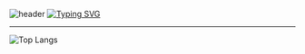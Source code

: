 ![header](https://capsule-render.vercel.app/api?type=Blur&color=2E5E26&height=300&section=header&text=April'sGitHub&fontSize=90&fontColor=1A1F16)
[![Typing SVG](https://readme-typing-svg.demolab.com?font=Fira+Code&pause=1000&color=2E5E26&background=1C3A1300&center=true&vCenter=true&width=890&lines=AI+Engineer;From+data+to+decision)](https://git.io/typing-svg)

---
![Top Langs](https://github-readme-stats.vercel.app/api/top-langs/?username=Im-April&layout=compact)












<!--
- 🌱 I’m currently learning data analysis, machine learning, and deep learning.
- 📫 How to reach me: ghwon4640@gmail.com
- ⚡ Fun fact: I love finding patterns in data.

## My tech stack 📚
![Python Badge](https://img.shields.io/badge/Python-3776AB?style=for-the-badge&logo=python&logoColor=white)
![R Badge](https://img.shields.io/badge/R-276DC3?style=for-the-badge&logo=R&logoColor=white)
![MySQL Badge](https://img.shields.io/badge/MySQL-4479A1?style=for-the-badge&logo=mysql&logoColor=white)
![Pandas Badge](https://img.shields.io/badge/Pandas-150458?style=for-the-badge&logo=pandas&logoColor=white)
![NumPy Badge](https://img.shields.io/badge/NumPy-013243?style=for-the-badge&logo=numpy&logoColor=white)
![Matplotlib Badge](https://img.shields.io/badge/Matplotlib-11557c?style=for-the-badge&logo=matplotlib&logoColor=white)





## Studying ✏️
![TensorFlow Badge](https://img.shields.io/badge/TensorFlow-FF6F00?style=for-the-badge&logo=tensorflow&logoColor=white)
![Keras Badge](https://img.shields.io/badge/Keras-D00000?style=for-the-badge&logo=keras&logoColor=white)
![HTML](https://img.shields.io/badge/HTML5-E34F26?style=for-the-badge&logo=html5&logoColor=white)
![CSS](https://img.shields.io/badge/CSS3-1572B6?style=for-the-badge&logo=css3&logoColor=white)
![JS](https://img.shields.io/badge/JavaScript-F7DF1E?style=for-the-badge&logo=javascript&logoColor=black)
![Tableau Badge](https://img.shields.io/badge/Tableau-E97627?style=for-the-badge&logo=tableau&logoColor=white)

**Im-April/Im-April** is a ✨ _special_ ✨ repository because its `README.md` (this file) appears on your GitHub profile.

Here are some ideas to get you started:

- 🔭 I’m currently working on ...
- 🌱 I’m currently learning ...
- 👯 I’m looking to collaborate on ...
- 🤔 I’m looking for help with ...
- 💬 Ask me about ...
- 📫 How to reach me: ...
- 😄 Pronouns: ...
- ⚡ Fun fact: ...
-->
